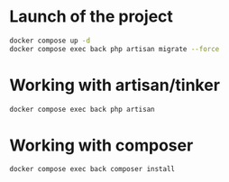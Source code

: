 # Launch of the project

```bash
docker compose up -d
docker compose exec back php artisan migrate --force
```

# Working with artisan/tinker

```bash
docker compose exec back php artisan
```
# Working with composer

```bash
docker compose exec back composer install
```
